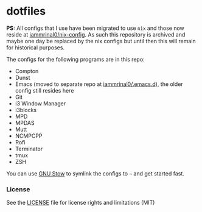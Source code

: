 # dotfiles

**PS:** All configs that I use have been migrated to use `nix` and those now reside at [iammrinal0/nix-config](https://github.com/iammrinal0/nix-config). As such this repository is archived and maybe one day be replaced by the nix configs but until then this will remain for historical purposes.

The configs for the following programs are in this repo:

 - Compton
 - Dunst
 - Emacs (moved to separate repo at [iammrinal0/.emacs.d](https://github.com/iammrinal0/.emacs.d)), the older config still resides here
 - Git
 - i3 Window Manager
 - i3blocks
 - MPD
 - MPDAS
 - Mutt
 - NCMPCPP
 - Rofi
 - Terminator
 - tmux
 - ZSH

You can use [GNU Stow](https://www.gnu.org/software/stow/) to symlink the configs to `~` and get started fast.

### License
 See the [LICENSE](LICENSE) file for license rights and limitations (MIT)

